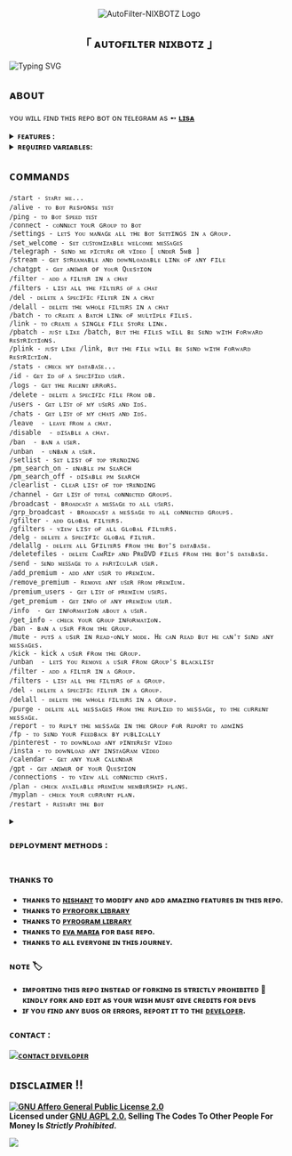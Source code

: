 <p align="center">
  <img src="https://graph.org/file/fb0332f04c8f3a56a89d4.jpg" alt="AutoFilter-NIXBOTZ Logo">
</p>
<h2 align="center">
        「 ᴀᴜᴛᴏғɪʟᴛᴇʀ ɴɪxʙᴏᴛz 」
</h2>


![Typing SVG](https://readme-typing-svg.herokuapp.com/?lines=NIXBOTZ+AUTO+FILTER+BOT+!!;CREATED+BY+NIXBOTZ!;A+ADVANCE+BOT+WITH+COOL+FEATURES!!)
</p>

## ᴀʙᴏᴜᴛ
ʏᴏᴜ ᴡɪʟʟ ꜰɪɴᴅ ᴛʜɪs ʀᴇᴘo ʙᴏᴛ ᴏɴ ᴛᴇʟᴇɢʀᴀᴍ ᴀs ➻ <b>[ʟɪsᴀ](https://telegram.me/Movies_Lisa_Robot)</b>

<details>
  <summary><b>ꜰᴇᴀᴛᴜʀᴇs :</b></summary>

## ꜰᴇᴀᴛᴜʀᴇs
- [x] ɢᴏᴏᴅ ᴍᴏʀɴɪɴɢ, ᴀғᴛᴇʀɴᴏᴏɴ, ᴇᴠᴇɴɪɴɢ, ɴɪɢʜᴛ wɪsʜᴇs
- [x] ʀᴇǫᴜᴇsᴛ ᴛo ᴊᴏɪɴ ɪɴ ғsᴜʙ
- [x] ᴇɴᴀʙʟᴇ/ᴅɪsᴀʙʟᴇ ᴘᴍ sᴇᴀʀcʜ ʙʏ ᴄᴏᴍᴍᴀɴᴅ
- [x] ᴘʀᴇᴍɪᴜᴍ ᴍᴇᴍʙᴇʀsʜɪᴘ ᴍᴀɴᴀɢᴇᴍᴇɴᴛ
- [x] cᴜsᴛoᴍ sʜᴏʀᴛɴᴇʀ ( ᴀʟʟ wᴇʙsɪᴛᴇs )
- [x] ᴏɴʟɪɴᴇ sᴛʀᴇᴀᴍ ᴀɴᴅ ᴅᴏᴡɴʟᴏᴀᴅ 
- [x] ɪᴍᴅʙ ᴛᴇᴍ𝙿ʟᴀᴛᴇ sᴇᴛ
- [x] 𝙿ʀᴇDVD ᴀɴᴅ CᴀᴍRɪ𝙿 ᴅᴇʟᴇᴛᴇ ᴍoᴅᴇ
- [x] ᴀᴅᴠᴀɴᴄᴇᴅ ᴀᴜᴛᴏ-ғɪʟᴛᴇʀ 
- [x] sᴇɴᴅ ᴀʟʟ ʙᴜᴛᴛoɴ
- [x] ᴍoɴɢoᴅʙ ᴜʀʟ ғoʀᴍᴀᴛ cʜᴇᴄᴋ
- [x] ɢᴇᴛ ᴀɴʏ ʏᴇᴀʀ cᴀʟᴇɴᴅᴀʀ
- [x] sᴇᴛ ᴄᴜꜱᴛᴏᴍɪᴢᴀʙʟᴇ ᴡᴇʟᴄᴏᴍᴇ ᴍᴇꜱꜱᴀɢᴇꜱ ʙʏ ᴄᴏᴍᴍᴀɴᴅ
- [x] ɢᴇᴛ ɢʀᴏᴜᴘ ᴀɴʏ ɪɴғᴏ
- [x] ᴍᴀɴᴜᴀʟ ꜰɪʟᴛᴇʀs
- [x] ɢʟᴏʙᴀʟ ꜰɪʟᴛᴇʀꜱ
- [x] ᴀᴅᴅ ᴀ ꜰɪʟᴛᴇʀ ɪɴ ᴀ ᴄʜᴀᴛ
- [x] ᴅᴇʟᴇᴛᴇ ᴛʜᴇ ᴡʜᴏʟᴇ ꜰɪʟᴛᴇʀꜱ ɪɴ ᴀ ᴄʜᴀᴛ
- [x] ɪᴍᴅʙ oɴ / ᴏꜰꜰ
- [x] ғɪʟᴇ sᴇcᴜʀᴇ oɴ / ᴏꜰꜰ
- [x] ᴜʀʟ ꜱʜᴏʀᴛɴᴇʀ oɴ / ᴏꜰꜰ
- [x] sᴛʀᴇᴀᴍ ғᴇᴀᴛᴜʀᴇ oɴ / ᴏꜰꜰ
- [x] ᴘᴍ sᴇᴀʀcʜ oɴ / ᴏꜰꜰ
- [x] ᴀᴜᴛo ᴅᴇʟᴇᴛᴇ oɴ / ᴏꜰꜰ
- [x] ᴀᴅᴍɪɴ ᴄᴏᴍᴍᴀɴᴅs
- [x] ᴜsᴇʀ ᴄᴏᴍᴍᴀɴᴅs
- [x] ɢʀᴏᴜᴘ ᴍᴀɴᴀɢᴇᴍᴇɴᴛ ᴄᴏᴍᴍᴀɴᴅs
- [x] ᴘᴍ ʙʀᴏᴀᴅᴄᴀsᴛ
- [x] ɢʀᴏᴜᴘ ʙʀᴏᴀᴅᴄᴀsᴛ
- [x] ɪɴᴅᴇx ꜰᴇᴀᴛᴜʀᴇ
- [x] ɪᴍᴅʙ sᴇᴀʀcʜ
- [x] ɪɴʟɪɴᴇ sᴇᴀʀcʜ
- [x] ʀᴀɴᴅoᴍ 𝙿ɪcs
- [x] ɪᴅ ᴀɴᴅ ᴜsᴇʀ ɪɴғᴏ
- [x] sᴛᴀᴛs
- [x] ᴜsᴇʀ ʙᴀɴ
- [x] ᴜsᴇʀ ᴜɴʙᴀɴ
- [x] ᴜꜱᴇʀs ʀᴇꜱᴛʀɪᴄᴛ
- [x] ᴀɪ s𝙿ᴇʟʟɪɴɢ cʜᴇcᴋ ꜰᴇᴀᴛᴜʀᴇ
- [x] ᴛᴏᴘ ᴛʀᴇɴᴅɪɴɢ ꜰᴇᴀᴛᴜʀᴇ
- [x] ᴍosᴛ sᴇᴀʀcʜ ꜰᴇᴀᴛᴜʀᴇ
- [x] ꜰɪʟᴇ sᴛoʀᴇ ꜰᴇᴀᴛᴜʀᴇ
- [x] ᴄʜᴀᴛɢ𝙿ᴛ
- [x] ᴛᴇʟᴇɢʀᴀᴘʜ
- [x] ʙᴏᴛ sᴘᴇᴇᴅ ᴛᴇꜱᴛ 
- [x] sᴛɪᴄᴋᴇʀ ɪᴅ
- [x] ʀᴇᴘᴏ sᴇᴀʀᴄʜ ꜰᴇᴀᴛᴜʀᴇ
- [x] ʀᴇᴘᴏ ᴅᴏᴡɴʟᴏᴀᴅ ꜰᴇᴀᴛᴜʀᴇ

<b>ᴛᴏ ᴋɴᴏᴡ ᴀʙᴏᴜᴛ ᴀʟʟ ғᴇᴀᴛᴜʀᴇs, ᴊᴏɪɴ ᴏᴜʀ  <a href='https://t.me/NIXBOTZ'>ᴜᴘᴅᴀᴛᴇs ᴄʜᴀɴɴᴇʟ</a>.</b>
</details>

<details>
   <summary><b>ʀᴇǫᴜɪʀᴇᴅ vᴀʀɪᴀʙʟᴇs:</b></summary>

### Required Variables
* `BOT_TOKEN`: Create a bot using [@BotFather](https://telegram.dog/BotFather), and get the Telegram API token.
* `API_ID`: Get this value from [telegram.org](https://my.telegram.org/apps)
* `API_HASH`: Get this value from [telegram.org](https://my.telegram.org/apps)
* `CHANNELS`: Username or ID of channel or group. Separate multiple IDs by space
* `ADMINS`: Username or ID of Admin. Separate multiple Admins by space
* `DATABASE_URI`: [mongoDB](https://www.mongodb.com) URI. Get this value from [mongoDB](https://www.mongodb.com). 
* `DATABASE_NAME`: Name of the database in [mongoDB](https://www.mongodb.com).
* `LOG_CHANNEL` : A channel to log the activities of bot. Make sure bot is an admin in the channel.
### Optional Variables
* `PICS`: Telegraph links of images to show in start message.( Multiple images can be used separated by space )
* `FILE_STORE_CHANNEL`: Channel from were file store links of posts should be made.Separate multiple IDs by space
* Check [info.py](https://github.com/NIXBOTZ/AutoFilter-NIXBOTZ/blob/main/info.py) for more optional variables
</details>

## ᴄᴏᴍᴍᴀɴᴅꜱ
```
/start - ꜱᴛᴀʀᴛ ᴍᴇ...
/alive - ᴛᴏ ʙᴏᴛ ʀᴇsᴘoɴsᴇ ᴛᴇꜱᴛ
/ping - ᴛᴏ ʙᴏᴛ sᴘᴇᴇᴅ ᴛᴇꜱᴛ 
/connect - ᴄᴏɴɴᴇᴄᴛ ʏᴏᴜʀ ɢʀᴏᴜᴘ ᴛᴏ ʙᴏᴛ
/settings - ʟᴇᴛs ʏᴏᴜ ᴍᴀɴᴀɢᴇ ᴀʟʟ ᴛʜᴇ ʙᴏᴛ sᴇᴛᴛɪɴɢs ɪɴ ᴀ ɢʀᴏᴜᴘ.
/set_welcome - sᴇᴛ ᴄᴜꜱᴛᴏᴍɪᴢᴀʙʟᴇ ᴡᴇʟᴄᴏᴍᴇ ᴍᴇꜱꜱᴀɢᴇꜱ 
/telegraph - sᴇɴᴅ ᴍᴇ ᴘɪᴄᴛᴜʀᴇ ᴏʀ ᴠɪᴅᴇᴏ [ ᴜɴᴅᴇʀ 𝟻ᴍʙ ]
/stream - ɢᴇᴛ sᴛʀᴇᴀᴍᴀʙʟᴇ ᴀɴᴅ ᴅᴏᴡɴʟᴏᴀᴅᴀʙʟᴇ ʟɪɴᴋ ᴏғ ᴀɴʏ ғɪʟᴇ
/chatgpt - ɢᴇᴛ ᴀɴꜱwᴇʀ oғ ʏᴏᴜʀ 𝚀ᴜᴇsᴛɪoɴ
/filter - ᴀᴅᴅ ᴀ ꜰɪʟᴛᴇʀ ɪɴ ᴀ ᴄʜᴀᴛ
/filters - ʟɪꜱᴛ ᴀʟʟ ᴛʜᴇ ꜰɪʟᴛᴇʀꜱ ᴏꜰ ᴀ ᴄʜᴀᴛ
/del - ᴅᴇʟᴇᴛᴇ ᴀ ꜱᴘᴇᴄɪꜰɪᴄ ꜰɪʟᴛᴇʀ ɪɴ ᴀ ᴄʜᴀᴛ
/delall - ᴅᴇʟᴇᴛᴇ ᴛʜᴇ ᴡʜᴏʟᴇ ꜰɪʟᴛᴇʀꜱ ɪɴ ᴀ ᴄʜᴀᴛ 
/batch - ᴛᴏ ᴄʀᴇᴀᴛᴇ ᴀ ʙᴀᴛᴄʜ ʟɪɴᴋ ᴏғ ᴍᴜʟᴛɪᴘʟᴇ ғɪʟᴇs.
/link - ᴛᴏ ᴄʀᴇᴀᴛᴇ ᴀ sɪɴɢʟᴇ ғɪʟᴇ sᴛᴏʀᴇ ʟɪɴᴋ.
/pbatch - ᴊᴜsᴛ ʟɪᴋᴇ /batch, ʙᴜᴛ ᴛʜᴇ ғɪʟᴇs ᴡɪʟʟ ʙᴇ sᴇɴᴅ ᴡɪᴛʜ ғᴏʀᴡᴀʀᴅ ʀᴇsᴛʀɪᴄᴛɪᴏɴs.
/plink - ᴊᴜsᴛ ʟɪᴋᴇ /link, ʙᴜᴛ ᴛʜᴇ ғɪʟᴇ ᴡɪʟʟ ʙᴇ sᴇɴᴅ ᴡɪᴛʜ ғᴏʀᴡᴀʀᴅ ʀᴇsᴛʀɪᴄᴛɪᴏɴ.
/stats - ᴄʜᴇᴄᴋ ᴍʏ ᴅᴀᴛᴀʙᴀꜱᴇ...
/id - ɢᴇᴛ ɪᴅ ᴏꜰ ᴀ ꜱᴘᴇᴄɪꜰɪᴇᴅ ᴜꜱᴇʀ.
/logs - ɢᴇᴛ ᴛʜᴇ ʀᴇᴄᴇɴᴛ ᴇʀʀᴏʀꜱ.
/delete - ᴅᴇʟᴇᴛᴇ ᴀ ꜱᴘᴇᴄɪꜰɪᴄ ꜰɪʟᴇ ꜰʀᴏᴍ ᴅʙ.
/users - ɢᴇᴛ ʟɪꜱᴛ ᴏꜰ ᴍʏ ᴜꜱᴇʀꜱ ᴀɴᴅ ɪᴅꜱ.
/chats - ɢᴇᴛ ʟɪꜱᴛ ᴏꜰ ᴍʏ ᴄʜᴀᴛꜱ ᴀɴᴅ ɪᴅꜱ.
/leave  - ʟᴇᴀᴠᴇ ꜰʀᴏᴍ ᴀ ᴄʜᴀᴛ.
/disable  - ᴅɪꜱᴀʙʟᴇ ᴀ ᴄʜᴀᴛ.
/ban  - ʙᴀɴ ᴀ ᴜꜱᴇʀ.
/unban  - ᴜɴʙᴀɴ ᴀ ᴜꜱᴇʀ.
/setlist - sᴇᴛ ʟɪsᴛ ᴏғ ᴛᴏᴘ ᴛʀᴇɴᴅɪɴɢ
/pm_search_on - ᴇɴᴀʙʟᴇ ᴘᴍ sᴇᴀʀcʜ
/pm_search_off - ᴅɪsᴀʙʟᴇ ᴘᴍ sᴇᴀʀcʜ
/clearlist - cʟᴇᴀʀ ʟɪsᴛ ᴏғ ᴛᴏᴘ ᴛʀᴇɴᴅɪɴɢ
/channel - ɢᴇᴛ ʟɪꜱᴛ ᴏꜰ ᴛᴏᴛᴀʟ ᴄᴏɴɴᴇᴄᴛᴇᴅ ɢʀᴏᴜᴘꜱ.
/broadcast - ʙʀᴏᴀᴅᴄᴀꜱᴛ ᴀ ᴍᴇꜱꜱᴀɢᴇ ᴛᴏ ᴀʟʟ ᴜꜱᴇʀꜱ.
/grp_broadcast - ʙʀᴏᴀᴅᴄᴀsᴛ ᴀ ᴍᴇssᴀɢᴇ ᴛᴏ ᴀʟʟ ᴄᴏɴɴᴇᴄᴛᴇᴅ ɢʀᴏᴜᴘs.
/gfilter - ᴀᴅᴅ ɢʟᴏʙᴀʟ ғɪʟᴛᴇʀs.
/gfilters - ᴠɪᴇᴡ ʟɪsᴛ ᴏғ ᴀʟʟ ɢʟᴏʙᴀʟ ғɪʟᴛᴇʀs.
/delg - ᴅᴇʟᴇᴛᴇ ᴀ sᴘᴇᴄɪғɪᴄ ɢʟᴏʙᴀʟ ғɪʟᴛᴇʀ.
/delallg - ᴅᴇʟᴇᴛᴇ ᴀʟʟ Gғɪʟᴛᴇʀs ғʀᴏᴍ ᴛʜᴇ ʙᴏᴛ's ᴅᴀᴛᴀʙᴀsᴇ.
/deletefiles - ᴅᴇʟᴇᴛᴇ CᴀᴍRɪᴘ ᴀɴᴅ PʀᴇDVD ғɪʟᴇs ғʀᴏᴍ ᴛʜᴇ ʙᴏᴛ's ᴅᴀᴛᴀʙᴀsᴇ.
/send - ꜱᴇɴᴅ ᴍᴇꜱꜱᴀɢᴇ ᴛᴏ ᴀ ᴘᴀʀᴛɪᴄᴜʟᴀʀ ᴜꜱᴇʀ.
/add_premium - ᴀᴅᴅ ᴀɴʏ ᴜꜱᴇʀ ᴛᴏ ᴘʀᴇᴍɪᴜᴍ.
/remove_premium - ʀᴇᴍᴏᴠᴇ ᴀɴʏ ᴜꜱᴇʀ ꜰʀᴏᴍ ᴘʀᴇᴍɪᴜᴍ.
/premium_users - ɢᴇᴛ ʟɪꜱᴛ ᴏꜰ ᴘʀᴇᴍɪᴜᴍ ᴜꜱᴇʀꜱ.
/get_premium - ɢᴇᴛ ɪɴꜰᴏ ᴏꜰ ᴀɴʏ ᴘʀᴇᴍɪᴜᴍ ᴜꜱᴇʀ.
/info  - ɢᴇᴛ ɪɴꜰᴏʀᴍᴀᴛɪᴏɴ ᴀʙᴏᴜᴛ ᴀ ᴜꜱᴇʀ.
/get_info - ᴄʜᴇᴄᴋ ʏᴏᴜʀ ɢʀᴏᴜᴘ ɪɴꜰᴏʀᴍᴀᴛɪᴏɴ.
/ban - ʙᴀɴ ᴀ ᴜsᴇʀ ғʀᴏᴍ ᴛʜᴇ ɢʀᴏᴜᴘ.
/mute - ᴘᴜᴛs ᴀ ᴜsᴇʀ ɪɴ ʀᴇᴀᴅ-ᴏɴʟʏ ᴍᴏᴅᴇ. Hᴇ ᴄᴀɴ ʀᴇᴀᴅ ʙᴜᴛ ʜᴇ ᴄᴀɴ'ᴛ sᴇɴᴅ ᴀɴʏ ᴍᴇssᴀɢᴇs.
/kick - kick ᴀ ᴜsᴇʀ ғʀᴏᴍ ᴛʜᴇ ɢʀᴏᴜᴘ.
/unban  - ʟᴇᴛs ʏᴏᴜ ʀᴇᴍᴏᴠᴇ ᴀ ᴜsᴇʀ ғʀᴏᴍ ɢʀᴏᴜᴘ's ʙʟᴀᴄᴋʟɪsᴛ
/filter - ᴀᴅᴅ ᴀ ꜰɪʟᴛᴇʀ ɪɴ ᴀ ɢʀᴏᴜᴘ.
/filters - ʟɪꜱᴛ ᴀʟʟ ᴛʜᴇ ꜰɪʟᴛᴇʀꜱ ᴏꜰ ᴀ ɢʀᴏᴜᴘ.
/del - ᴅᴇʟᴇᴛᴇ ᴀ ꜱᴘᴇᴄɪꜰɪᴄ ꜰɪʟᴛᴇʀ ɪɴ ᴀ ɢʀᴏᴜᴘ.
/delall - ᴅᴇʟᴇᴛᴇ ᴛʜᴇ ᴡʜᴏʟᴇ ꜰɪʟᴛᴇʀꜱ ɪɴ ᴀ ɢʀᴏᴜᴘ.
/purge - ᴅᴇʟᴇᴛᴇ ᴀʟʟ ᴍᴇssᴀɢᴇs ꜰʀᴏᴍ ᴛʜᴇ ʀᴇᴘʟɪᴇᴅ ᴛᴏ ᴍᴇssᴀɢᴇ, ᴛᴏ ᴛʜᴇ ᴄᴜʀʀᴇɴᴛ ᴍᴇssᴀɢᴇ.
/report - ᴛᴏ ʀᴇᴘʟʏ ᴛʜᴇ ᴍᴇssᴀɢᴇ ɪɴ ᴛʜᴇ ɢʀᴏᴜᴘ ғᴏʀ ʀᴇᴘᴏʀᴛ ᴛᴏ ᴀᴅᴍɪɴs 
/fp - ᴛᴏ sᴇɴᴅ ʏᴏᴜʀ ғᴇᴇᴅʙᴀᴄᴋ ʙʏ ᴘᴜʙʟɪᴄᴀʟʟʏ  
/pinterest - ᴛᴏ ᴅᴏᴡɴʟᴏᴀᴅ ᴀɴʏ ᴘɪɴᴛᴇʀᴇsᴛ vɪᴅᴇᴏ
/insta - ᴛᴏ ᴅᴏᴡɴʟᴏᴀᴅ ᴀɴʏ ɪɴsᴛᴀɢʀᴀᴍ vɪᴅᴇᴏ
/calendar - ɢᴇᴛ ᴀɴʏ ʏᴇᴀʀ cᴀʟᴇɴᴅᴀʀ
/gpt - ɢᴇᴛ ᴀɴꜱwᴇʀ oғ ʏᴏᴜʀ 𝚀ᴜᴇsᴛɪoɴ
/connections - ᴛᴏ ᴠɪᴇᴡ ᴀʟʟ ᴄᴏɴɴᴇᴄᴛᴇᴅ ᴄʜᴀᴛs.
/plan - ᴄʜᴇᴄᴋ ᴀᴠᴀɪʟᴀʙʟᴇ ᴘʀᴇᴍɪᴜᴍ ᴍᴇᴍʙᴇʀꜱʜɪᴘ ᴘʟᴀɴꜱ.
/myplan - ᴄʜᴇᴄᴋ ʏᴏᴜʀ ᴄᴜʀʀᴜɴᴛ ᴘʟᴀɴ.
/restart - ʀᴇꜱᴛᴀʀᴛ ᴛʜᴇ ʙᴏᴛ
```
</details>

<details>
<summary><h3><b>ᴅᴇᴘʟᴏʏᴍᴇɴᴛ ᴍᴇᴛʜᴏᴅs :</b></h3></summary>
<h3 align="center">
    ─「 ᴅᴇᴩʟᴏʏ ᴏɴ ʜᴇʀᴏᴋᴜ 」─
</h3>

<p align="center"><a href="https://heroku.com/deploy?template=https://github.com/NIXBOTZ/AutoFilter-NIXBOTZ">
  <img src="https://www.herokucdn.com/deploy/button.svg" alt="Deploy On Heroku">
</a></p>
<h3 align="center">
    ─「 ᴅᴇᴩʟᴏʏ ᴏɴ ᴋᴏʏᴇʙ 」─
</h3>
<p align="center"><a href="https://app.koyeb.com/deploy?type=git&repository=github.com/NIXBOTZ/AutoFilter-NIXBOTZ&branch=Advance&name=AutoFilter-NIXBOTZ">
  <img src="https://www.koyeb.com/static/images/deploy/button.svg" alt="Deploy On Koyeb">
</a></p>
<h3 align="center">
    ─「 ᴅᴇᴩʟᴏʏ ᴏɴ ʀᴀɪʟᴡᴀʏ 」─
</h3>
<p align="center"><a href="https://railway.app/deploy?template=https://github.com/NIXBOTZ/AutoFilter-NIXBOTZ">
     <img height="45px" src="https://railway.app/button.svg">
</a></p>
<h3 align="center">
    ─「 ᴅᴇᴩʟᴏʏ ᴏɴ ʀᴇɴᴅᴇʀ 」─
</h3>
<p
<pre>
Use these commands:
<br>
<br>
• Build Command: <code>pip3 install -U -r requirements.txt</code>
<br>
<br>
• Start Command: <code>python3 bot.py</code>
<br>
<br>
Go to https://uptimerobot.com/ and add a monitor to keep your bot alive.
<br>
<br>
Use these settings when adding a monitor:</b>
<br>
<br>
<img src="https://telegra.ph/file/a79a156e44f43c9833b50.jpg" alt="render template">
<br>
<br>
<b>Click on the below button to deploy directly to render ↓</b>
<p align="center"><a href="https://render.com/deploy?repo=https://github.com/NIXBOTZ/AutoFilter-NIXBOTZ>
<img src="https://render.com/images/deploy-to-render-button.svg" alt="Deploy to Render">
</a></p>
<h3 align="center">
    ─「 ᴅᴇᴩʟᴏʏ ᴏɴ ᴠᴘs 」─
</h3>
<p>
<pre>
git clone https://github.com/NIXBOTZ/AutoFilter-NIXBOTZ
# Install Packages
pip3 install -U -r requirements.txt
Edit info.py with variables as given below then run bot
python3 bot.py
</pre>
</p>
</details>


### ᴛʜᴀɴᴋs ᴛo

- <b>ᴛʜᴀɴᴋs ᴛᴏ [ɴɪsʜᴀɴᴛ](https://t.me/NIXBOTZ) ᴛᴏ ᴍoᴅɪғʏ ᴀɴᴅ ᴀᴅᴅ ᴀᴍᴀzɪɴɢ ғᴇᴀᴛᴜʀᴇs ɪɴ ᴛʜɪs ʀᴇᴘo.</b>
- <b>ᴛʜᴀɴᴋs ᴛᴏ [ᴘʏʀᴏғᴏʀᴋ ʟɪʙʀᴀʀʏ](https://github.com/Mayuri-Chan/pyrofork)
- <b>ᴛʜᴀɴᴋs ᴛᴏ [ᴘʏʀᴏɢʀᴀᴍ ʟɪʙʀᴀʀʏ](https://github.com/pyrogram/pyrogram)
- <b>ᴛʜᴀɴᴋs ᴛᴏ [ᴇvᴀ ᴍᴀʀɪᴀ](https://t.me/TeamEvamaria) ғᴏʀ ʙᴀsᴇ ʀᴇᴘo.</b>
- <b>ᴛʜᴀɴᴋs ᴛᴏ ᴀʟʟ ᴇvᴇʀʏoɴᴇ ɪɴ ᴛʜɪs ᴊᴏᴜʀɴᴇʏ.</b>

### ɴᴏᴛᴇ 🏷️

 - <b>ɪᴍᴘᴏʀᴛɪɴɢ ᴛʜɪs ʀᴇᴘᴏ ɪɴsᴛᴇᴀᴅ ᴏғ ғᴏʀᴋɪɴɢ ɪs sᴛʀɪᴄᴛʟʏ ᴘʀᴏʜɪʙɪᴛᴇᴅ 🚫 ᴋɪɴᴅʟʏ ғᴏʀᴋ ᴀɴᴅ ᴇᴅɪᴛ ᴀs ʏᴏᴜʀ ᴡɪsʜ ᴍᴜsᴛ ɢɪᴠᴇ ᴄʀᴇᴅɪᴛs ғᴏʀ ᴅᴇᴠs</b>
 - <b>ɪғ ʏᴏᴜ ғɪɴᴅ ᴀɴʏ ʙᴜɢs ᴏʀ ᴇʀʀᴏʀs, ʀᴇᴘᴏʀᴛ ɪᴛ ᴛᴏ ᴛʜᴇ [ᴅᴇᴠᴇʟᴏᴘᴇʀ](https://t.me/IM_NISHANTT).</b>

### ᴄᴏɴᴛᴀᴄᴛ :
<a href="https://t.me/IM_NISHANTT"><img title="ᴄᴏɴᴛᴀᴄᴛ ᴅᴇᴠᴇʟᴏᴘᴇʀ" src="https://img.shields.io/badge/Telegram-%23000000.svg?&style=for-the-badge&logo=telegram&logoColor=009688"></a>


## <b>ᴅɪsᴄʟᴀɪᴍᴇʀ ‼️</b>

[![GNU Affero General Public License 2.0](https://www.gnu.org/graphics/agplv3-155x51.png)](https://www.gnu.org/licenses/agpl-3.0.en.html#header)    
<b>Licensed under [GNU AGPL 2.0.](https://github.com/NIXBOTZ/AutoFilter-NIXBOTZ/blob/master/LICENSE)
Selling The Codes To Other People For Money Is *Strictly Prohibited*.</b>

<img src="https://user-images.githubusercontent.com/73097560/115834477-dbab4500-a447-11eb-908a-139a6edaec5c.gif">
